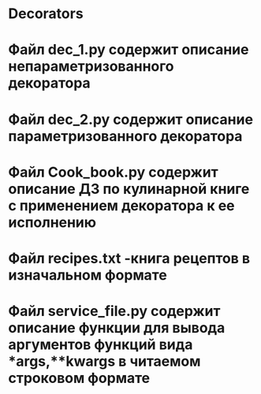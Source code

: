 # Decorators
# Файл dec_1.py содержит описание непараметризованного декоратора 
# Файл dec_2.py содержит описание параметризованного декоратора 
# Файл Cook_book.py содержит описание ДЗ по кулинарной книге с применением декоратора к ее исполнению
# Файл recipes.txt -книга рецептов в изначальном формате
# Файл service_file.py содержит описание функции для вывода аргументов функций вида *args,**kwargs в читаемом строковом формате
